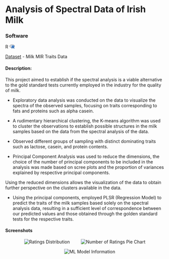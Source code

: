 # Analysis of Spectral Data of Irish Milk

### Software 
R 
[<img alt="R Logo" width="17px" src="images/Rlogo.png" />](https://www.r-project.org/)

[Dataset](https://github.com/Gautua/Spectral-Analysis/blob/main/Milk_MIR_Traits_data.csv) - Milk MIR Traits Data 

#### Description:

This project aimed to establish if the spectral analysis is a viable alternative to the gold standard tests currently employed in the industry for the quality of milk. 
 
* Exploratory data analysis was conducted on the data to visualize the spectra of the observed samples, focusing on traits corresponding to fats and proteins such as alpha casein.

* A rudimentary hierarchical clustering, the K-means algorithm was used to cluster the observations to establish possible structures in the milk samples based on the data from the spectral analysis of the data.

* Observed different groups of sampling with distinct dominating traits such as lactose, casein, and protein contents. 

* Principal Component Analysis was used to reduce the dimensions, the choice of the number of principal components to be included in the analysis was made based on scree plots and the proportion of variances explained by respective principal components.

Using the reduced dimensions allows the visualization of the data to obtain further perspective on the clusters available in the data.

* Using the principal components, employed PLSR (Regression Model) to predict the traits of the milk samples based solely on the spectral analysis data, resulting in a sufficient level of correspondence between our predicted values and those obtained through the golden standard tests for the respective traits.

#### Screenshots

<p align="center">
  <img alt="Ratings Distribution" src="images/m1.PNG" width="45%">
&nbsp; &nbsp; &nbsp; &nbsp;
  <img alt="Number of Ratings Pie Chart" src="images/m2.PNG" width="45%">
</p>

<p align="center">
&nbsp; &nbsp; &nbsp; &nbsp;
  <img alt="ML Model Information" src="images/m3.PNG" height = "400">
 </p>
